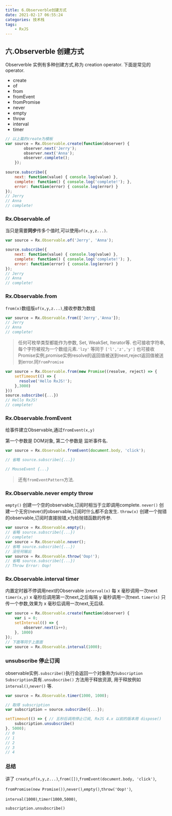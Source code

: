 ```yaml
---
title: 6.Observerble创建方式
date: 2021-02-17 06:55:24
categories: 技术栈
tags: 
    - RxJS
---
```

## 六.Observerble 创建方式

Observerble 实例有多种创建方式,称为 creation operator. 下面是常见的 operator.

- create
- of
- from
- fromEvent
- fromPromise
- never
- empty
- throw
- interval
- timer

```js
// 以上篇的create为模板
var source = Rx.Observable.create(function(observer) {
        observer.next('Jerry');
        observer.next('Anna');
        observer.complete();
    });
	
source.subscribe({
    next: function(value) { console.log(value) },
    complete: function() { console.log('complete!'); },
    error: function(error) { console.log(error) }
});
// Jerry
// Anna
// complete!
```
### Rx.Observable.of

当只是需要**同步**传多个值时,可以使用`of(x,y,z...)`.

```js
var source = Rx.Observable.of('Jerry', 'Anna');

source.subscribe({
    next: function(value) { console.log(value) },
    complete: function() { console.log('complete!'); },
    error: function(error) { console.log(error) }
});
// Jerry
// Anna
// complete!
```

### Rx.Observable.from

`from(x)`数组版`of(x,y,z...)`,接收参数为数组

```js
var source = Rx.Observable.from(['Jerry','Anna']);
// Jerry
// Anna
// complete!
```
> 任何可枚举类型都能作为参数, Set, WeakSet, Iterator等.
> 也可接收字符串,每个字符被视为一个数组元素.`'lzy'` 等同于 `['l','z','y']`
> 也可接收Promise实例,promise实例resolve的返回值被送到next,reject返回值被送到error.同`fromPromise`

```js
var source = Rx.Observable.from(new Promise((resolve, reject) => {
    setTimeout(() => {
      resolve('Hello RxJS!');
    },3000)
}))
source.subscribe({...})
// Hello RxJS!
// complete!
```

### Rx.Observable.fromEvent

给事件建立Observable,通过`fromEvent(x,y)`

第一个参数是 DOM对象, 第二个参数是 监听事件名.

```js
var source = Rx.Observable.fromEvent(document.body, 'click');

// 省略 source.subscribe({...})

// MouseEvent {...}
```
> 还有`fromEventPattern`方法.

### Rx.Observable.never empty throw

`empty()` 创建一个空的observable,订阅时相当于立即调用complete.
`never()` 创建一个无穷(never)的observable,订阅时什么都不会发生.
`throw(x)` 创建一个抛错的observable,订阅时直接抛错,x为给抛错函数的传参.

```js
var source = Rx.Observable.empty();
// 省略 source.subscribe({...})
// complete!
var source = Rx.Observable.never();
// 省略 source.subscribe({...})
// 没任何输出
var source = Rx.Observable.throw('Oop!');
// 省略 source.subscribe({...})
// Throw Error: Oop!
```

### Rx.Observable.interval timer

内置定时器不停调用next的Observable
`interval(x)` 每 x 毫秒调用一次next
`timer(x,y)`  x 毫秒后调用第一次next,之后每隔 y 毫秒调用一次next.
`timer(x)`    只传一个参数,效果为 x 毫秒后调用一次next,无后续.

```js
var source = Rx.Observable.create(function(observer) {
    var i = 0;
    setInterval(() => {
        observer.next(i++);
    }, 1000)
});
// 下面等同于上面面
var source = Rx.Observable.interval(1000);
```
### unsubscribe 停止订阅

observable实例`.subscribe()`执行会返回一个对象称为`Subscription`
`Subscription`具有`.unsubscribe()` 方法用于释放资源,
用于释放例如`interval()`,`never()` 等.

```js
var source = Rx.Observable.timer(1000, 1000);

// 取得 subscription
var subscription = source.subscribe({...});

setTimeout(() => { // 五秒后调用停止订阅, RxJS 4.x 以前的版本用 dispose()
    subscription.unsubscribe() 
}, 5000);
// 0
// 1
// 2
// 3
// 4
```

### 总结

讲了 `create`,`of(x,y,z...)`,`from([])`,`fromEvent(document.body, 'click')`,

`fromPromise(new Promise())`,`never()`,`empty()`,`throw('Oop!')`,

`interval(1000)`,`timer(1000,5000)`,

`subscription.unsubscribe()`